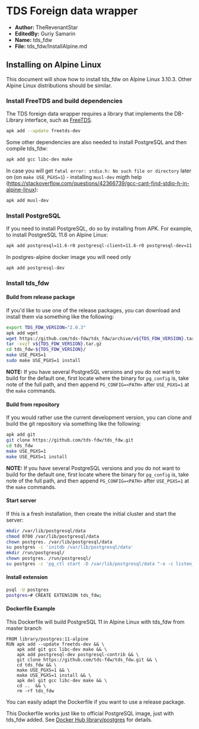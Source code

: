 # TDS Foreign data wrapper

* **Author:** TheRevenantStar
* **EditedBy:** Guriy Samarin
* **Name:** tds_fdw
* **File:** tds_fdw/InstallAlpine.md

## Installing on Alpine Linux

This document will show how to install tds_fdw on Alpine Linux 3.10.3. Other Alpine Linux distributions should be similar.

### Install FreeTDS and build dependencies

The TDS foreign data wrapper requires a library that implements the DB-Library interface,
such as [FreeTDS](http://www.freetds.org).

```bash
apk add --update freetds-dev
```

Some other dependencies are also needed to install PostgreSQL and then compile tds_fdw:

```bash
apk add gcc libc-dev make
```

In case you will get `fatal error: stdio.h: No such file or directory` later on (on `make USE_PGXS=1`) - installing `musl-dev` migth help (https://stackoverflow.com/questions/42366739/gcc-cant-find-stdio-h-in-alpine-linux):

```bash
apk add musl-dev
```

### Install PostgreSQL

If you need to install PostgreSQL, do so by installing from APK. For example, to install PostgreSQL 11.6 on Alpine Linux:

```bash
apk add postgresql=11.6-r0 postgresql-client=11.6-r0 postgresql-dev=11.6-r0
```

In postgres-alpine docker image you will need only 

```bash
apk add postgresql-dev
```

### Install tds_fdw

#### Build from release package

If you'd like to use one of the release packages, you can download and install them via something like the following:

```bash
export TDS_FDW_VERSION="2.0.3"
apk add wget
wget https://github.com/tds-fdw/tds_fdw/archive/v${TDS_FDW_VERSION}.tar.gz
tar -xvzf v${TDS_FDW_VERSION}.tar.gz
cd tds_fdw-${TDS_FDW_VERSION}/
make USE_PGXS=1
sudo make USE_PGXS=1 install
```

**NOTE:** If you have several PostgreSQL versions and you do not want to build for the default one, first locate where the binary for `pg_config` is, take note of the full path, and then append `PG_CONFIG=<PATH>` after `USE_PGXS=1` at the `make` commands.

#### Build from repository

If you would rather use the current development version, you can clone and build the git repository via something like the following:

```bash
apk add git
git clone https://github.com/tds-fdw/tds_fdw.git
cd tds_fdw
make USE_PGXS=1
make USE_PGXS=1 install
```

**NOTE:** If you have several PostgreSQL versions and you do not want to build for the default one, first locate where the binary for `pg_config` is, take note of the full path, and then append `PG_CONFIG=<PATH>` after `USE_PGXS=1` at the `make` commands.

#### Start server

If this is a fresh installation, then create the initial cluster and start the server:

```bash
mkdir /var/lib/postgresql/data
chmod 0700 /var/lib/postgresql/data
chown postgres. /var/lib/postgresql/data
su postgres -c 'initdb /var/lib/postgresql/data'
mkdir /run/postgresql/
chown postgres. /run/postgresql/
su postgres -c 'pg_ctl start -D /var/lib/postgresql/data "-o -c listen_addresses=\"\""'
```

#### Install extension

```bash
psql -U postgres
postgres=# CREATE EXTENSION tds_fdw;
```

#### Dockerfile Example

This Dockerfile will build PostgreSQL 11 in Alpine Linux with tds_fdw from master branch

```
FROM library/postgres:11-alpine
RUN apk add --update freetds-dev && \
    apk add git gcc libc-dev make && \
    apk add postgresql-dev postgresql-contrib && \
    git clone https://github.com/tds-fdw/tds_fdw.git && \
    cd tds_fdw && \
    make USE_PGXS=1 && \
    make USE_PGXS=1 install && \
    apk del git gcc libc-dev make && \
    cd ..  && \
    rm -rf tds_fdw
```

You can easily adapt the Dockerfile if you want to use a release package.

This Dockerfile works just like to official PostgreSQL image, just with tds_fdw added. See [Docker Hub library/postgres](https://hub.docker.com/_/postgres/) for details.

